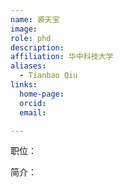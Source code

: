 ```yaml
---
name: 裘天宝
image: 
role: phd
description: 
affiliation: 华中科技大学
aliases:
  - Tianbao Qiu
links:
  home-page: 
  orcid: 
  email: 

---
```


职位：

简介：
